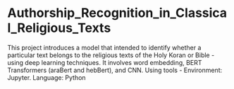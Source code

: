 # Authorship_Recognition_in_Classical_Religious_Texts
This project introduces a  model that  intended to identify whether a particular text belongs to the religious texts of the Holy Koran or Bible - using deep learning techniques. It involves word embedding, BERT Transformers (araBert and hebBert), and CNN. Using tools - Environment: Jupyter. Language: Python
